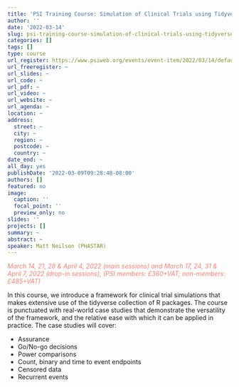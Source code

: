 ```yaml
---
title: 'PSI Training Course: Simulation of Clinical Trials using Tidyverse '
author: ''
date: '2022-03-14'
slug: psi-training-course-simulation-of-clinical-trials-using-tidyverse
categories: []
tags: []
type: course
url_register: https://www.psiweb.org/events/event-item/2022/03/14/default-calendar/psi-training-course-simulation-of-clinical-trials-using-tidyverse
url_freeregister: ~
url_slides: ~
url_code: ~
url_pdf: ~
url_video: ~
url_website: ~
url_agenda: ~
location: ~
address:
  street: ~
  city: ~
  region: ~
  postcode: ~
  country: ~
date_end: ~
all_day: yes
publishDate: '2022-03-09T09:28:48-08:00'
authors: []
featured: no
image:
  caption: ''
  focal_point: ''
  preview_only: no
slides: ''
projects: []
summary: ~
abstract: ~
speaker: Matt Neilson (PHASTAR)
---
```

<span style="color: salmon;">*March 14, 21, 28 & April 4, 2022 (main sessions) and March 17, 24, 31 & April 7, 2022 (drop-in sessions), (PSI members: £360+VAT; non-members: £485+VAT)*</span>
<!--more-->
In this course, we introduce a framework for clinical trial simulations that makes extensive use of the tidyverse collection of R packages. The course is punctuated with real-world case studies that demonstrate the versatility of the framework, and the relative ease with which it can be applied in practice. The case studies will cover:
- Assurance  
- Go/No-go decisions  
- Power comparisons  
- Count, binary and time to event endpoints  
- Censored data  
- Recurrent events  